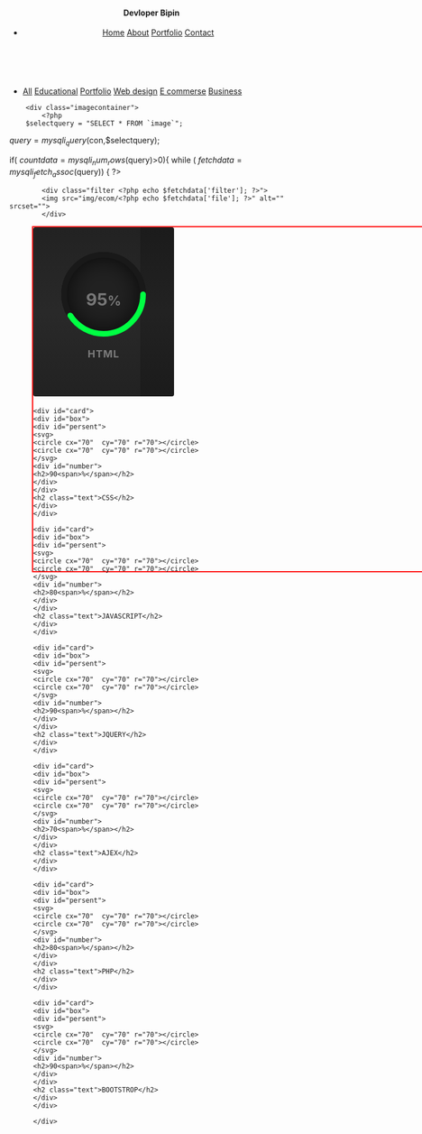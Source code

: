  <?php require 'conn.php'; ?>


<!DOCTYPE html>
<html lang="en">
<head>
    <meta charset="UTF-8">
    <meta name="viewport" content="width=device-width, initial-scale=1.0">
    <link rel="stylesheet" href="port.css">
    <!-- <link rel="stylesheet" href="css/ps.css"> -->
    <title>Bipin Portfolio</title>
    <style>
      
        .imagecontainer{
          
            margin-left:180px;
            width:1000px;
            height:500px;
            z-index:111;
          
            /* overflow:hidden; */
            /* border:2px solid red; */
        }
        
      .imagecontainer div{
          display:inline-block;
          margin-top:20px;
      }  
      .imagecontainer img{
          padding:5px;
        border-radius:20px;
        border:2px solid gray;
          width:300px;
          height:200px;
          margin:5px;


      }
      #container{
          border:2px solid red;
    position: relative;
    width: 1280px;
    height:610px;
    display: block;
    margin-left:40px;
    margin-bottom:60px;
    /* justify-content: space-around; */

}
#container #card{
    position: relative;
    width: 250px;
    /* margin-right:10px; */
    margin-bottom:5px;
    background: linear-gradient(0deg,#1b1b1b,#222,#1b1b1b);
    display: inline-flex;
    justify-content: center;
    align-items: center;
    height: 300px;
    border-radius: 4px;
    text-align: center;
    overflow: hidden;
   transition: 0.5;
}
#container #card:hover{
    transform: translateY(-10px);
    box-shadow: 0 15px 35px rgba(0,0,0,.5); 
}
#container #card:before{
    content: "";
    position: absolute;
    top: 0;
    left: -60px;
    width: 100%;
    height: 100%;
    background: rgba(255,255,255,.03);
    pointer-events: none;
    z-index: 1;
}
#persent{
    position: relative;
    width: 150px;
    height: 150px;
    border-radius: 50%;
    box-shadow: inset 0 0 50px #000;
    background: #222;
    z-index: 1000;
}
#persent #number{
    position: absolute;
    top: 0;
    left: 0;
    width: 100%;
    height: 100%;
    display: flex;
    justify-content: center;
    align-items: center;
    border-radius: 50%;
}
#persent #number h2{
    color: #777;
    font-size: 30px;
    font-weight: 700;
    transition: 0.5s;
}
#card:hover #persent #number h2{
    color: #fff;
    font-size: 40px;
}
#persent #number h2 span{
    font-size: 24px;
    color: #777;
    transition: 0.5s;
}
#card:hover #persent #number h2 span{
    color: #fff;
}
.text{
    position: relative;
    color: #777;
    margin: 20px;
    font-weight: 700;
    font-size: 18px;
    letter-spacing: 1px;
    transition:0.5s ;
}
#card:hover .text{
    color: #ffff;
}
svg{
    position: relative;
    width: 150px;
    height: 150px;
    z-index: 1000;
}
svg circle{
  width: 150px;
  height: 150px;
  fill: none;
  stroke: #191919;
  stroke-width: 10;
  stroke-linecap: round;
  transform: translate(5px,5px);

}
svg circle:nth-child(2){
     stroke-dasharray: 400;
    stroke-dashoffset: 400; 
}
#card:nth-child(1) svg circle:nth-child(2){
    stroke-dashoffset: calc(440 - (440 * 50)/ 100); 
    stroke:#00ff43
}
#card:nth-child(2) svg circle:nth-child(2){
    stroke:yellow;
}
#card:nth-child(3) svg circle:nth-child(2){
    stroke:green;
}
#card:nth-child(4) svg circle:nth-child(2){
    stroke:red;
}
#card:nth-child(5) svg circle:nth-child(2){
    stroke:gold;
}
#card:nth-child(6) svg circle:nth-child(2){
    stroke:blue;
}
#card:nth-child(7) svg circle:nth-child(2){
    stroke:lightcyan;
}

      #card:nth-child(1) svg circle:nth-child(2){
    stroke-dashoffset: calc(440 - (440 * 95)/ 100); 
    stroke:#00ff43
}

#card:nth-child(2) svg circle:nth-child(2){
    stroke-dashoffset: calc(440 - (440 * 90)/ 100); 
    stroke:yellow;
}
#card:nth-child(3) svg circle:nth-child(2){
    stroke-dashoffset: calc(440 - (440 * 80)/ 100); 
    stroke:green;
}
#card:nth-child(4) svg circle:nth-child(2){
    stroke-dashoffset: calc(440 - (440 * 90)/ 100); 
    stroke:red;
}
#card:nth-child(5) svg circle:nth-child(2){
    stroke-dashoffset: calc(440 - (440 * 70)/ 100); 
    stroke:gold;
}
#card:nth-child(6) svg circle:nth-child(2){
    stroke-dashoffset: calc(440 - (440 * 80)/ 100); 
    stroke:blue;
}
#card:nth-child(7) svg circle:nth-child(2){
    stroke-dashoffset: calc(440 - (440 * 90)/ 100); 
    stroke:lightcyan;
}
    </style>
</head>
<body>
    <header>
        <div id="head">
            <div id="logo">
               <h4> Devloper Bipin</h4>
            </div>
            <div id="menu">
                <ul>
                    <li>
                        <a href="">Home</a>
                        <a href="">About</a>
                        <a href="">Portfolio</a>
                        <a href="">Contact</a>
                    </li>
                </ul>
            </div>
            <div id="icon">
                <img src="img/icon/f2.png" alt="" srcset="">
                <img src="img/icon/ty.png" alt="" srcset="">
                <img src="img/icon/ins.png" alt="" srcset="">
            </div>
        </div>
    </header>
<!-- <div>Devloper Bipin kumar</div>
<img src="img/J.png" alt="" width="80%" height="100px"> -->
    <section>
        <div id="main" >
            <ul>
                <li>
                    <a href="#" data-filter="all" class="button active">All</a>
                    <a href="#" data-filter="Educational" class="button">Educational</a>
                    <a href="#" data-filter="Portfolio" class="button">Portfolio</a>
                    <a href="#" data-filter="Web design" class="button">Web design</a>
                    <a href="#" data-filter="E commerse" class="button">E commerse</a>
                    <a href="#" data-filter="Business" class="button">Business</a>
                </li>
            </ul>
        </div>
    
        <div class="imagecontainer">
            <?php
        $selectquery = "SELECT * FROM `image`";
  $query = mysqli_query($con,$selectquery);
 
 
 if( $countdata = mysqli_num_rows($query)>0){
   while ( $fetchdata = mysqli_fetch_assoc($query)) {
       ?>
    
   
 
            <div class="filter <?php echo $fetchdata['filter']; ?>">
            <img src="img/ecom/<?php echo $fetchdata['file']; ?>" alt="" srcset="">
            </div>
<?php 
   }
}
   ?>
</div>

</section>

<div id="container">
    <div id="card">
    <div id="box">
    <div id="persent">
    <svg>
    <circle cx="70"  cy="70" r="70"></circle>
    <circle cx="70"  cy="70" r="70"></circle>
    </svg>
    <div id="number">
    <h2>95<span>%</span></h2>
    </div>
    </div>
    <h2 class="text">HTML</h2>
    </div>
    </div>

    <div id="card">
    <div id="box">
    <div id="persent">
    <svg>
    <circle cx="70"  cy="70" r="70"></circle>
    <circle cx="70"  cy="70" r="70"></circle>
    </svg>
    <div id="number">
    <h2>90<span>%</span></h2>
    </div>
    </div>
    <h2 class="text">CSS</h2>
    </div>
    </div>

    <div id="card">
    <div id="box">
    <div id="persent">
    <svg>
    <circle cx="70"  cy="70" r="70"></circle>
    <circle cx="70"  cy="70" r="70"></circle>
    </svg>
    <div id="number">
    <h2>80<span>%</span></h2>
    </div>
    </div>
    <h2 class="text">JAVASCRIPT</h2>
    </div>
    </div>
  
    <div id="card">
    <div id="box">
    <div id="persent">
    <svg>
    <circle cx="70"  cy="70" r="70"></circle>
    <circle cx="70"  cy="70" r="70"></circle>
    </svg>
    <div id="number">
    <h2>90<span>%</span></h2>
    </div>
    </div>
    <h2 class="text">JQUERY</h2>
    </div>
    </div>
   
    <div id="card">
    <div id="box">
    <div id="persent">
    <svg>
    <circle cx="70"  cy="70" r="70"></circle>
    <circle cx="70"  cy="70" r="70"></circle>
    </svg>
    <div id="number">
    <h2>70<span>%</span></h2>
    </div>
    </div>
    <h2 class="text">AJEX</h2>
    </div>
    </div>

    <div id="card">
    <div id="box">
    <div id="persent">
    <svg>
    <circle cx="70"  cy="70" r="70"></circle>
    <circle cx="70"  cy="70" r="70"></circle>
    </svg>
    <div id="number">
    <h2>80<span>%</span></h2>
    </div>
    </div>
    <h2 class="text">PHP</h2>
    </div>
    </div>
  
    <div id="card">
    <div id="box">
    <div id="persent">
    <svg>
    <circle cx="70"  cy="70" r="70"></circle>
    <circle cx="70"  cy="70" r="70"></circle>
    </svg>
    <div id="number">
    <h2>90<span>%</span></h2>
    </div>
    </div>
    <h2 class="text">BOOTSTROP</h2>
    </div>
    </div>

    </div>
    
   <script src="jquery/jquery-3.5.1.min.js"></script>
  <script>
      $(document).ready(function(){
   $('.button').click(function(){
  var name = $(this).attr("data-filter");
  if(name == "all"){
      $(".filter").show("2000");
  }else{
      $(".filter").not("."+name).hide("2000");
      $(".filter").filter("."+name).show("2000");
  }
   });
      });
  </script>
 
  
</body>
</html>
